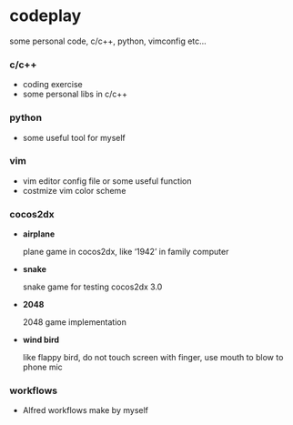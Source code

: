 
codeplay
===========

some personal code, c/c++, python, vimconfig etc...

### c/c++

- coding exercise
- some personal libs in c/c++

### python

- some useful tool for myself

### vim

- vim editor config file or some useful function
- costmize vim color scheme

### cocos2dx

- **airplane**

  plane game in cocos2dx, like ‘1942’ in family computer

- **snake**

  snake game for testing cocos2dx 3.0

- **2048**

  2048 game implementation

- **wind bird**

  like flappy bird, do not touch screen with finger, use mouth to blow to phone mic


### workflows

- Alfred workflows make by myself

